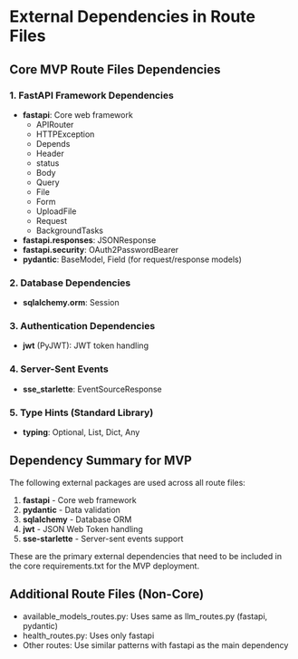 # External Dependencies in Route Files

## Core MVP Route Files Dependencies

### 1. FastAPI Framework Dependencies

- **fastapi**: Core web framework
  - APIRouter
  - HTTPException
  - Depends
  - Header
  - status
  - Body
  - Query
  - File
  - Form
  - UploadFile
  - Request
  - BackgroundTasks
- **fastapi.responses**: JSONResponse
- **fastapi.security**: OAuth2PasswordBearer
- **pydantic**: BaseModel, Field (for request/response models)

### 2. Database Dependencies

- **sqlalchemy.orm**: Session

### 3. Authentication Dependencies

- **jwt** (PyJWT): JWT token handling

### 4. Server-Sent Events

- **sse_starlette**: EventSourceResponse

### 5. Type Hints (Standard Library)

- **typing**: Optional, List, Dict, Any

## Dependency Summary for MVP

The following external packages are used across all route files:

1. **fastapi** - Core web framework
2. **pydantic** - Data validation
3. **sqlalchemy** - Database ORM
4. **jwt** - JSON Web Token handling
5. **sse-starlette** - Server-sent events support

These are the primary external dependencies that need to be included in the core requirements.txt for the MVP deployment.

## Additional Route Files (Non-Core)

- available_models_routes.py: Uses same as llm_routes.py (fastapi, pydantic)
- health_routes.py: Uses only fastapi
- Other routes: Use similar patterns with fastapi as the main dependency
